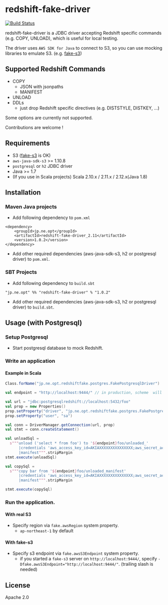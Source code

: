 # redshift-fake-driver

[![Build Status](https://travis-ci.org/opt-tech/redshift-fake-driver.svg?branch=master)](https://travis-ci.org/opt-tech/redshift-fake-driver)

redshift-fake-driver is a JDBC driver accepting Redshift specific commands (e.g. COPY, UNLOAD), which is useful for local testing.

The driver uses `AWS SDK for Java` to connect to S3, so you can use mocking libraries to emulate S3. (e.g. [fake-s3](https://github.com/jubos/fake-s3))

## Supported Redshift Commands
- COPY
  - JSON with jsonpaths
  - MANIFEST
- UNLOAD
- DDLs
  - just drop Redshift specific directives (e.g. DISTSTYLE, DISTKEY, ...)

Some options are currently not supported.

Contributions are welcome !

## Requirements
- S3 ([fake-s3](https://github.com/jubos/fake-s3) is OK)
- `aws-java-sdk-s3` >= 1.10.8
- `postgresql` or `h2` JDBC driver
- Java >= 1.7
- (If you use in Scala projects) Scala 2.10.x / 2.11.x / 2.12.x(Java 1.8)

## Installation
### Maven Java projects

- Add following dependency to `pom.xml`

```
<dependency>
    <groupId>jp.ne.opt</groupId>
    <artifactId>redshift-fake-driver_2.11</artifactId>
    <version>1.0.2</version>
</dependency>
```

- Add other required dependencies (aws-java-sdk-s3, h2 or postgresql driver) to `pom.xml`.

### SBT Projects
- Add following dependency to `build.sbt`
```
"jp.ne.opt" %% "redshift-fake-driver" % "1.0.2"
```

- Add other required dependencies (aws-java-sdk-s3, h2 or postgresql driver) to `build.sbt`.

## Usage (with Postgresql)

### Setup Postgresql
- Start postgresql database to mock Redshift.

### Write an application

#### Example in Scala

```scala
Class.forName("jp.ne.opt.redshiftfake.postgres.FakePostgresqlDriver")

val endpoint = "http://localhost:9444/" // in production, scheme  will be "s3://"

val url = "jdbc:postgresqlredshift://localhost:5432/foo"
val prop = new Properties()
prop.setProperty("driver", "jp.ne.opt.redshiftfake.postgres.FakePostgresqlDriver")
prop.setProperty("user", "sa")

val conn = DriverManager.getConnection(url, prop)
val stmt = conn.createStatement()

val unloadSql =
  s"""unload ('select * from foo') to '${endpoint}foo/unloaded_'
      |credentials 'aws_access_key_id=AKIAXXXXXXXXXXXXXXX;aws_secret_access_key=YYYYYYYYYYYYYYYYYYYYYYYYYYYYYYYYYYYYYYYY' 
      |manifest""".stripMargin
stmt.execute(unloadSql)

val copySql =
  s"""copy bar from '${endpoint}foo/unloaded_manifest'
      |credentials 'aws_access_key_id=AKIAXXXXXXXXXXXXXXX;aws_secret_access_key=YYYYYYYYYYYYYYYYYYYYYYYYYYYYYYYYYYYYYYYY'
      |manifest""".stripMargin

stmt.execute(copySql)
```

### Run the application.
#### With real S3
- Specify region via `fake.awsRegion` system property.
  - `ap-northeast-1` by default

#### With fake-s3
- Specify s3 endpoint via `fake.awsS3Endpoint` system property.
  - if you started a `fake-s3` server on `http://localhost:9444/`, specify `-Dfake.awsS3Endpoint="http://localhost:9444/"`. (trailing slash is needed)

## License

Apache 2.0
